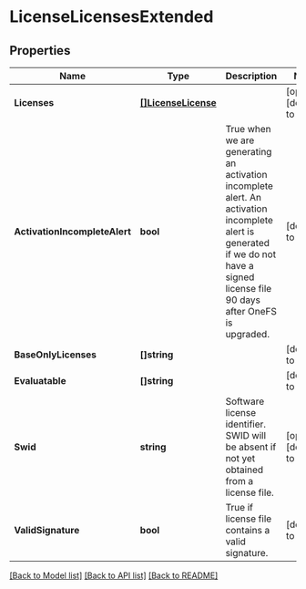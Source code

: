 # LicenseLicensesExtended

## Properties
Name | Type | Description | Notes
------------ | ------------- | ------------- | -------------
**Licenses** | [**[]LicenseLicense**](LicenseLicense.md) |  | [optional] [default to null]
**ActivationIncompleteAlert** | **bool** | True when we are generating an activation incomplete alert. An activation incomplete alert is generated if we do not have a signed license file 90 days after OneFS is upgraded. | [default to null]
**BaseOnlyLicenses** | **[]string** |  | [default to null]
**Evaluatable** | **[]string** |  | [default to null]
**Swid** | **string** | Software license identifier. SWID will be absent if not yet obtained from a license file. | [optional] [default to null]
**ValidSignature** | **bool** | True if license file contains a valid signature. | [default to null]

[[Back to Model list]](../README.md#documentation-for-models) [[Back to API list]](../README.md#documentation-for-api-endpoints) [[Back to README]](../README.md)


